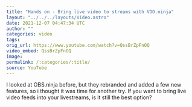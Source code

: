 ```yaml
---
title: "Hands on - Bring live video to streams with VDO.ninja"
layout: "../../../layouts/Video.astro"
date: 2021-12-07 04:47:34 UTC
author: ""
categories: video
tags: 
orig_url: https://www.youtube.com/watch?v=QssBrZpFnOQ
video_embed: QssBrZpFnOQ
image:
permalink: /:categories/:title/
source: YouTube
---
```

I looked at OBS.ninja before, but they rebranded and added a few new features, so i thought it was time for another try. If you want to bring live video feeds into your livestreams, is it still the best option?